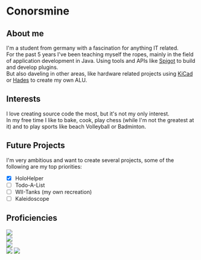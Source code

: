 # Conorsmine

## About me
I'm a student from germany with a fascination for anything IT related.  
For the past 5 years I've been teaching myself the ropes, mainly in the field of application development in Java. Using tools and APIs like [Spigot](https://www.spigotmc.org/) to build and develop plugins.  
But also daveling in other areas, like hardware related projects using [KiCad](https://www.kicad.org/) or [Hades](https://tams.informatik.uni-hamburg.de/applets/hades/webdemos/download.html) to create my own ALU.  

## Interests
I love creating source code the most, but it's not my only interest.  
In my free time I like to bake, cook, play chess (while I'm not the greatest at it) and to play sports like beach Volleyball or Badminton.  

## Future Projects
I'm very ambitious and want to create several projects, some of the following are my top priorities:  
- [x] HoloHelper
- [ ] Todo-A-List
- [ ] WII-Tanks (my own recreation)
- [ ] Kaleidoscope

## Proficiencies
![](https://badgen.net/badge/Java/Experienced/green?scale=1.2&icon=https://upload.wikimedia.org/wikipedia/de/e/e1/Java-Logo.svg)  
![](https://badgen.net/badge/Python/Intermediate/cyan?scale=1.2&icon=https://upload.wikimedia.org/wikipedia/commons/c/c3/Python-logo-notext.svg)  
![](https://badgen.net/badge/Google%20Docs/Intermediate/cyan?scale=1.2&icon=https://upload.wikimedia.org/wikipedia/commons/0/01/Google_Docs_logo_%282014-2020%29.svg)  
![](https://badgen.net/badge/Github/Beginner/yellow?scale=1.2&icon=https://upload.wikimedia.org/wikipedia/commons/9/91/Octicons-mark-github.svg)
![](https://badgen.net/badge/C/Beginner/yellow?scale=1.2&icon=https://commons.wikimedia.org/wiki/File:C_Programming_Language.svg)

